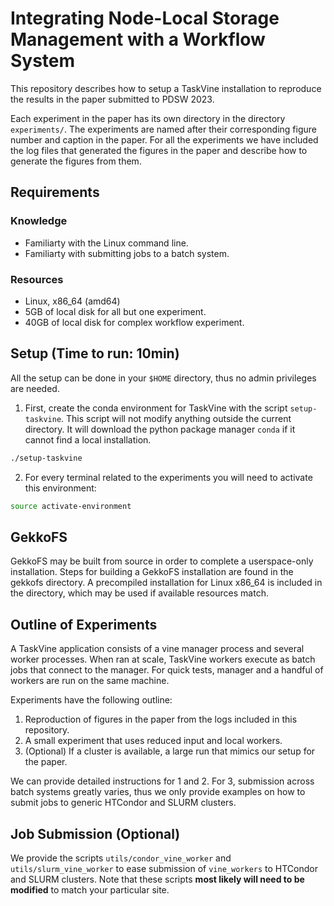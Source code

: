 # Integrating Node-Local Storage Management with a Workflow System

This repository describes how to setup a TaskVine installation to reproduce the
results in the paper submitted to PDSW 2023.

Each experiment in the paper has its own directory in the directory
`experiments/`. The experiments are named after their corresponding figure
number and caption in the paper. For all the experiments we have included the
log files that generated the figures in the paper and describe how to generate
the figures from them.

## Requirements

### Knowledge

- Familiarty with the Linux command line.
- Familiarty with submitting jobs to a batch system.

### Resources

- Linux, x86\_64 (amd64)
- 5GB of local disk for all but one experiment.
- 40GB of local disk for complex workflow experiment.


## Setup (Time to run: 10min)

All the setup can be done in your `$HOME` directory, thus no admin privileges
are needed.

1. First, create the conda environment for TaskVine with the script
   `setup-taskvine`. This script will not modify anything outside the current
   directory. It will download the python package manager `conda` if it cannot
   find a local installation.

```sh
./setup-taskvine
```

2. For every terminal related to the experiments you will need to activate this
   environment:

```sh
source activate-environment
```

## GekkoFS

GekkoFS may be built from source in order to complete a userspace-only installation. Steps for
building a GekkoFS installation are found in the gekkofs directory. A precompiled installation for
Linux x86\_64 is included in the directory, which may be used if available resources match. 


## Outline of Experiments

A TaskVine application consists of a vine manager process and several worker
processes. When ran at scale, TaskVine workers execute as batch jobs that
connect to the manager. For quick tests, manager and a handful of workers are
run on the same machine.

Experiments have the following outline:

1. Reproduction of figures in the paper from the logs included in this repository.
2. A small experiment that uses reduced input and local workers.
3. (Optional) If a cluster is available, a large run that mimics our setup for the paper.

We can provide detailed instructions for 1 and 2. For 3, submission across
batch systems greatly varies, thus we only provide examples on how to submit
jobs to generic HTCondor and SLURM clusters.

## Job Submission (Optional)

We provide the scripts `utils/condor_vine_worker` and `utils/slurm_vine_worker`
to ease submission of `vine_workers` to HTCondor and SLURM clusters. Note that
these scripts **most likely will need to be modified** to match your particular
site.


